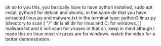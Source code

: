 ok so to you this, you basically have to have python installed, sudo apt install python3 for debian and ubuntu, in the same dir that you have extracted linux.py and malware.txt in the terminal type: python3 linux.py (directory to scan [ "/" dir is all dir for linux and C: for windows.] ) malware.txt and it will scan for viruses in that dir. keep in mind althugh i made this on linux most virsuses are for windows. watch the video for a better demonstration.
